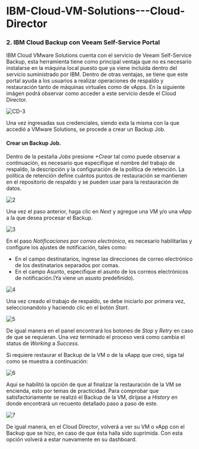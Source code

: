 # IBM-Cloud-VM-Solutions---Cloud-Director




### 2. IBM Cloud Backup con Veeam Self-Service Portal
IBM Cloud VMware Solutions cuenta con el servicio de Veeam Self-Service Backup, esta herramienta tiene como principal ventaja que no es necesario instalarse en la máquina local puesto que ya viene incluida dentro del servicio suministrado por IBM. Dentro de otras ventajas, se tiene que este portal ayuda a los usuarios a realizar operaciones de respaldo y restauración tanto de máquinas virtuales como de vApps. En la siguiente imágen podrá observar como acceder a este servicio desde el Cloud Director.

![CD-3](https://user-images.githubusercontent.com/60628267/93234256-ae741700-f741-11ea-8fd4-2611f1c9575e.PNG)

Una vez ingresadas sus credenciales, siendo esta la misma con la que accedió a VMware Solutions, se procede a crear un Backup Job.

#### Crear un Backup Job.
Dentro de la pestaña _Jobs_ presione _+Crear_ tal como puede observar a continuación, es necesario que especifique el nombre del trabajo de respaldo, la descripción y la configuración de la política de retención. La política de retención define cuántos puntos de restauración se mantienen en el repositorio de respaldo y se pueden usar para la restauración de datos.

![2](https://user-images.githubusercontent.com/60628267/93346924-1f770580-f7fa-11ea-8707-34d979af9c12.gif)

Una vez el paso anterior, haga clic en _Next_ y agregue una VM y/o una vApp a la que desea procesar el Backup.

![3](https://user-images.githubusercontent.com/60628267/93348097-6adde380-f7fb-11ea-80e3-a2f980345204.gif)

En el paso _Notificaciones por correo electrónico_, es necesario habilitarlas y configure los ajustes de notificación, tales como:
- En el campo destinatarios, ingrese las direcciones de correo electrónico de los destinatarios separados por comas.
- En el campo Asunto, especifique el asunto de los correos electrónicos de notificación.(Ya viene un asusto predefinido).

![4](https://user-images.githubusercontent.com/60628267/93355123-556cb780-f803-11ea-9c2f-7856246468c7.gif)

Una vez creado el trabajo de respaldo, se debe iniciarlo por primera vez, seleccionandolo y haciendo clic en el botón _Start_.

![5](https://user-images.githubusercontent.com/60628267/93358813-8e0e9000-f807-11ea-977d-beb78212ed47.gif)

De igual manera en el panel encontrará los botones de _Stop_ y _Retry_ en caso de que se requieran.
Una vez terminado el proceso verá como cambia el status de _Working_ a _Success_.

Si requiere restaurar el Backup de la VM o de la vAapp que creó, siga tal como se muestra a continuación:

![6](https://user-images.githubusercontent.com/60628267/93360787-b39c9900-f809-11ea-9656-cc4a2c8b323e.gif)

Aquí se habilitó la opción de que al finalizar la restauración de la VM se encienda, esto por temas de practicidad.
Para comprobar que satisfactoriamente se realizó el Backup de la VM, dirijase a _History_ en donde encontrará un recuento detallado paso a paso de este.

![7](https://user-images.githubusercontent.com/60628267/93361703-c6fc3400-f80a-11ea-9f99-37f540fd9d35.gif)

De igual manera, en el Cloud Director, volverá a ver su VM o vApp con el Backup que se hizo, en caso de que ésta halla sido suprimida. Con esta opción volverá a estar nuevamente en su dashboard.



